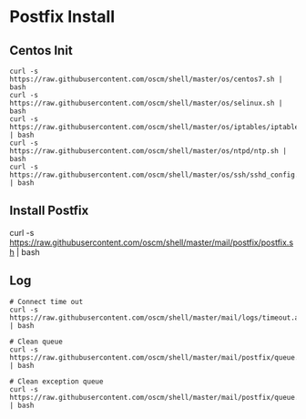 Postfix Install
===============

Centos Init
-----------
	curl -s https://raw.githubusercontent.com/oscm/shell/master/os/centos7.sh | bash
	curl -s https://raw.githubusercontent.com/oscm/shell/master/os/selinux.sh | bash
	curl -s https://raw.githubusercontent.com/oscm/shell/master/os/iptables/iptables.sh | bash
	curl -s https://raw.githubusercontent.com/oscm/shell/master/os/ntpd/ntp.sh | bash
	curl -s https://raw.githubusercontent.com/oscm/shell/master/os/ssh/sshd_config.sh | bash

Install Postfix
---------------
  curl -s https://raw.githubusercontent.com/oscm/shell/master/mail/postfix/postfix.sh | bash
  
Log
-----
	# Connect time out
	curl -s https://raw.githubusercontent.com/oscm/shell/master/mail/logs/timeout.all.sh | bash
	
	# Clean queue
	curl -s https://raw.githubusercontent.com/oscm/shell/master/mail/postfix/queue.deferred.sh | bash
	
	# Clean exception queue
	curl -s https://raw.githubusercontent.com/oscm/shell/master/mail/postfix/queue.exception.sh | bash
